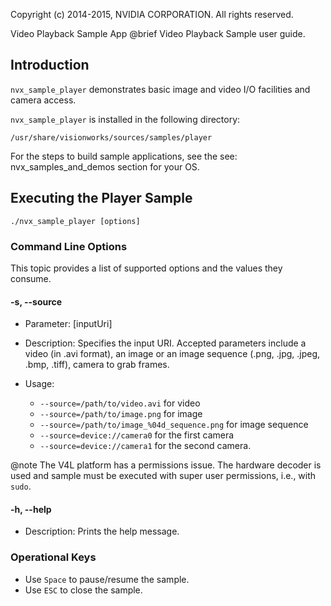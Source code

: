 Copyright (c) 2014-2015, NVIDIA CORPORATION.  All rights reserved.

Video Playback Sample App
@brief Video Playback Sample user guide.

## Introduction ##

`nvx_sample_player` demonstrates basic image and video I/O facilities and camera access.

`nvx_sample_player` is installed in the following directory:

    /usr/share/visionworks/sources/samples/player

For the steps to build sample applications, see the see: nvx_samples_and_demos section for your OS.

## Executing the Player Sample ##

    ./nvx_sample_player [options]

### Command Line Options ###

This topic provides a list of supported options and the values they consume.

#### \-s, \--source ####
- Parameter: [inputUri]
- Description: Specifies the input URI. Accepted parameters include a video (in .avi format), an image or an image sequence (.png, .jpg, .jpeg, .bmp, .tiff), camera to grab frames.
- Usage:

	- `--source=/path/to/video.avi` for video
	- `--source=/path/to/image.png` for image
	- `--source=/path/to/image_%04d_sequence.png` for image sequence
	- `--source=device://camera0` for the first camera
	- `--source=device://camera1` for the second camera.

@note The V4L platform has a permissions issue. The hardware decoder is used and sample must be
executed with super user permissions, i.e., with `sudo`.

#### \-h, \--help ####
- Description: Prints the help message.

### Operational Keys ###
- Use `Space` to pause/resume the sample.
- Use `ESC` to close the sample.

